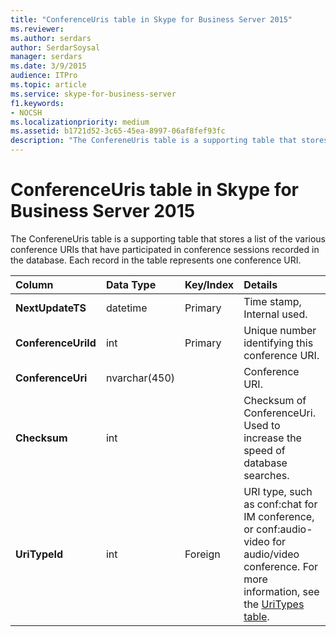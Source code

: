 ```yaml
---
title: "ConferenceUris table in Skype for Business Server 2015"
ms.reviewer: 
ms.author: serdars
author: SerdarSoysal
manager: serdars
ms.date: 3/9/2015
audience: ITPro
ms.topic: article
ms.service: skype-for-business-server
f1.keywords:
- NOCSH
ms.localizationpriority: medium
ms.assetid: b1721d52-3c65-45ea-8997-06af8fef93fc
description: "The ConfereneUris table is a supporting table that stores a list of the various conference URIs that have participated in conference sessions recorded in the database. Each record in the table represents one conference URI."
---
```


# ConferenceUris table in Skype for Business Server 2015
 
The ConfereneUris table is a supporting table that stores a list of the various conference URIs that have participated in conference sessions recorded in the database. Each record in the table represents one conference URI.
  
|**Column**|**Data Type**|**Key/Index**|**Details**|
|:-----|:-----|:-----|:-----|
|**NextUpdateTS** <br/> |datetime  <br/> |Primary  <br/> |Time stamp, Internal used.  <br/> |
|**ConferenceUriId** <br/> |int  <br/> |Primary  <br/> |Unique number identifying this conference URI.  <br/> |
|**ConferenceUri** <br/> |nvarchar(450)  <br/> ||Conference URI.  <br/> |
|**Checksum** <br/> |int  <br/> ||Checksum of ConferenceUri. Used to increase the speed of database searches.  <br/> |
|**UriTypeId** <br/> |int  <br/> |Foreign  <br/> |URI type, such as conf:chat for IM conference, or conf:audio-video for audio/video conference. For more information, see the [UriTypes table](uritypes.md). <br/> |
   

